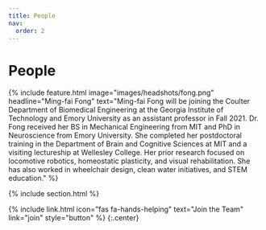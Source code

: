 ```yaml
---
title: People
nav:
  order: 2
---
```


# <i class="fas fa-users"></i>People

{%
  include feature.html
  image="images/headshots/fong.png"
  headline="Ming-fai Fong"
  text="Ming-fai Fong will be joining the Coulter Department of Biomedical Engineering at the Georgia Institute of Technology and Emory University as an assistant professor in Fall 2021.  Dr. Fong received her BS in Mechanical Engineering from MIT and PhD in Neuroscience from Emory University.  She completed her postdoctoral training in the Department of Brain and Cognitive Sciences at MIT and a visiting lectureship at Wellesley College.  Her prior research focused on locomotive robotics, homeostatic plasticity, and visual rehabilitation.  She has also worked in wheelchair design, clean water initiatives, and STEM education."
%}

{% include section.html %}

{%
  include link.html
  icon="fas fa-hands-helping"
  text="Join the Team"
  link="join"
  style="button"
%}
{:.center}
